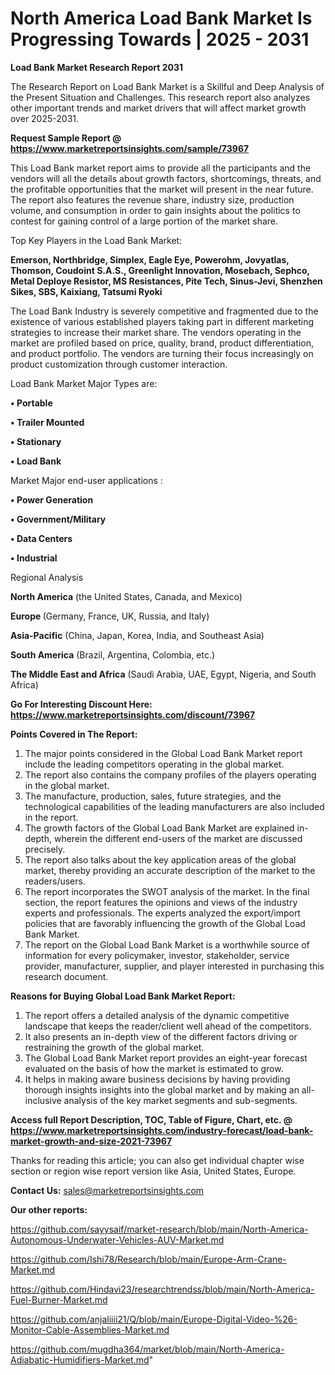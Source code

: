# North America Load Bank Market Is Progressing Towards | 2025 - 2031

<strong>Load Bank Market Research Report 2031</strong>

The Research Report on Load Bank Market is a Skillful and Deep Analysis of the Present Situation and Challenges. This research report also analyzes other important trends and market drivers that will affect market growth over 2025-2031.

<strong>Request Sample Report @ <a href=https://www.marketreportsinsights.com/sample/73967>https://www.marketreportsinsights.com/sample/73967</a></strong>

This Load Bank market report aims to provide all the participants and the vendors will all the details about growth factors, shortcomings, threats, and the profitable opportunities that the market will present in the near future. The report also features the revenue share, industry size, production volume, and consumption in order to gain insights about the politics to contest for gaining control of a large portion of the market share.

Top Key Players in the Load Bank Market:

<strong>Emerson, Northbridge, Simplex, Eagle Eye, Powerohm, Jovyatlas, Thomson, Coudoint S.A.S., Greenlight Innovation, Mosebach, Sephco, Metal Deploye Resistor, MS Resistances, Pite Tech, Sinus-Jevi, Shenzhen Sikes, SBS, Kaixiang, Tatsumi Ryoki</strong>

The Load Bank Industry is severely competitive and fragmented due to the existence of various established players taking part in different marketing strategies to increase their market share. The vendors operating in the market are profiled based on price, quality, brand, product differentiation, and product portfolio. The vendors are turning their focus increasingly on product customization through customer interaction.

Load Bank Market Major Types are:

<strong>• Portable

• Trailer Mounted

• Stationary

• Load Bank</strong>

Market Major end-user applications :

<strong>• Power Generation

• Government/Military

• Data Centers

• Industrial</strong>

Regional Analysis

</u><strong><b>North America</b></strong> (the United States, Canada, and Mexico)

<strong><b>Europe </b></strong>(Germany, France, UK, Russia, and Italy)

<strong><b>Asia-Pacific</b></strong> (China, Japan, Korea, India, and Southeast Asia)

<strong><b>South America</b></strong> (Brazil, Argentina, Colombia, etc.)

<strong><b>The Middle East and Africa</b></strong> (Saudi Arabia, UAE, Egypt, Nigeria, and South Africa)

<strong>Go For Interesting Discount Here: <a href=https://www.marketreportsinsights.com/discount/73967>https://www.marketreportsinsights.com/discount/73967</a></strong>

<strong>Points Covered in The Report:</strong>
<ol>
  <li>The major points considered in the Global Load Bank Market report include the leading competitors operating in the global market.</li>
  <li>The report also contains the company profiles of the players operating in the global market.</li>
  <li>The manufacture, production, sales, future strategies, and the technological capabilities of the leading manufacturers are also included in the report.</li>
  <li>The growth factors of the Global Load Bank Market are explained in-depth, wherein the different end-users of the market are discussed precisely.</li>
  <li>The report also talks about the key application areas of the global market, thereby providing an accurate description of the market to the readers/users.</li>
  <li>The report incorporates the SWOT analysis of the market. In the final section, the report features the opinions and views of the industry experts and professionals. The experts analyzed the export/import policies that are favorably influencing the growth of the Global Load Bank Market.</li>
  <li>The report on the Global Load Bank Market is a worthwhile source of information for every policymaker, investor, stakeholder, service provider, manufacturer, supplier, and player interested in purchasing this research document.</li>
</ol>
<strong>Reasons for Buying Global Load Bank Market Report:</strong>

<ol>
  <li>The report offers a detailed analysis of the dynamic competitive landscape that keeps the reader/client well ahead of the competitors.</li>
  <li>It also presents an in-depth view of the different factors driving or restraining the growth of the global market.</li>
  <li>The Global Load Bank Market report provides an eight-year forecast evaluated on the basis of how the market is estimated to grow.</li>
  <li>It helps in making aware business decisions by having providing thorough insights insights into the global market and by making an all-inclusive analysis of the key market segments and sub-segments.</li>
</ol>
<strong>Access full Report Description, TOC, Table of Figure, Chart, etc. @ <a href=https://www.marketreportsinsights.com/industry-forecast/load-bank-market-growth-and-size-2021-73967>https://www.marketreportsinsights.com/industry-forecast/load-bank-market-growth-and-size-2021-73967</a></strong>


Thanks for reading this article; you can also get individual chapter wise section or region wise report version like Asia, United States, Europe.

<strong>Contact Us:</strong>
sales@marketreportsinsights.com

<strong>Our other reports:</strong>

<a href=https://github.com/sayysaif/market-research/blob/main/North-America-Autonomous-Underwater-Vehicles-AUV-Market.md>https://github.com/sayysaif/market-research/blob/main/North-America-Autonomous-Underwater-Vehicles-AUV-Market.md</a>

<a href=https://github.com/Ishi78/Research/blob/main/Europe-Arm-Crane-Market.md>https://github.com/Ishi78/Research/blob/main/Europe-Arm-Crane-Market.md</a>

<a href=https://github.com/Hindavi23/researchtrendss/blob/main/North-America-Fuel-Burner-Market.md>https://github.com/Hindavi23/researchtrendss/blob/main/North-America-Fuel-Burner-Market.md</a>

<a href=https://github.com/anjaliiii21/Q/blob/main/Europe-Digital-Video-%26-Monitor-Cable-Assemblies-Market.md>https://github.com/anjaliiii21/Q/blob/main/Europe-Digital-Video-%26-Monitor-Cable-Assemblies-Market.md</a>

<a href=https://github.com/mugdha364/market/blob/main/North-America-Adiabatic-Humidifiers-Market.md>https://github.com/mugdha364/market/blob/main/North-America-Adiabatic-Humidifiers-Market.md</a>"
